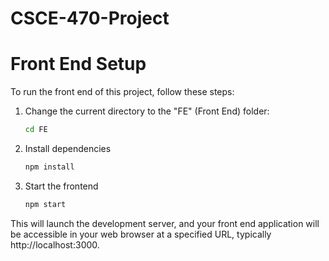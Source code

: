 # CSCE-470-Project

# Front End Setup

To run the front end of this project, follow these steps:

1. Change the current directory to the "FE" (Front End) folder:
   ```bash
   cd FE
2. Install dependencies
    ```bash
    npm install
3. Start the frontend
    ```bash
    npm start

This will launch the development server, and your front end application will be accessible in your web browser at a specified URL, typically http://localhost:3000.
